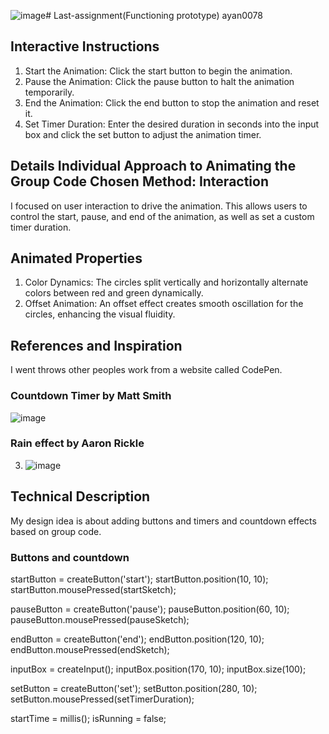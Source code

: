 ![image](https://github.com/AnYang0629/Last-assignment/assets/168147119/63dc7db7-3658-471c-8933-a7f519b3ec2c)# Last-assignment(Functioning prototype) ayan0078

## Interactive Instructions
1. Start the Animation: Click the start button to begin the animation.
2. Pause the Animation: Click the pause button to halt the animation temporarily.
3. End the Animation: Click the end button to stop the animation and reset it.
4. Set Timer Duration: Enter the desired duration in seconds into the input box and click the set button to adjust the animation timer.

## Details Individual Approach to Animating the Group Code Chosen Method: Interaction
I focused on user interaction to drive the animation. This allows users to control the start, pause, and end of the animation, as well as set a custom timer duration.
## Animated Properties
1. Color Dynamics: The circles split vertically and horizontally alternate colors between red and green dynamically.
2. Offset Animation: An offset effect creates smooth oscillation for the circles, enhancing the visual fluidity.

## References and Inspiration
I went throws other peoples work from a website called CodePen.
### Countdown Timer by Matt Smith
![image](https://github.com/AnYang0629/Last-assignment/assets/168147119/b5d303b9-8dd0-4c36-90c1-77b0fc617538)
### Rain effect by Aaron Rickle
3. ![image](https://github.com/AnYang0629/Last-assignment/assets/168147119/e0d47e85-b703-4498-84a6-20776e7af220)

## Technical Description
My design idea is about adding buttons and timers and countdown effects based on group code.
### Buttons and countdown
  startButton = createButton('start');
  startButton.position(10, 10);
  startButton.mousePressed(startSketch);
  
  pauseButton = createButton('pause');
  pauseButton.position(60, 10);
  pauseButton.mousePressed(pauseSketch);
  
  endButton = createButton('end');
  endButton.position(120, 10);
  endButton.mousePressed(endSketch);

  inputBox = createInput();
  inputBox.position(170, 10);
  inputBox.size(100);

  setButton = createButton('set');
  setButton.position(280, 10);
  setButton.mousePressed(setTimerDuration);

  startTime = millis();
  isRunning = false;
